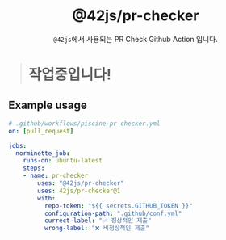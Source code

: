<div align="center">
  <h1>@42js/pr-checker</h1>
  <p><code>@42js</code>에서 사용되는 PR Check Github Action 입니다.</p>
</div>

> # 작업중입니다!

## Example usage

```yaml
# .github/workflows/piscine-pr-checker.yml
on: [pull_request]

jobs:
  norminette_job:
    runs-on: ubuntu-latest
    steps:
    - name: pr-checker
        uses: "@42js/pr-checker"
        uses: 42js/pr-checker@1
        with:
          repo-token: "${{ secrets.GITHUB_TOKEN }}"
          configuration-path: ".github/conf.yml"
          currect-label: "✅ 정상적인 제출"
          wrong-label: "❌ 비정상적인 제출"
```
